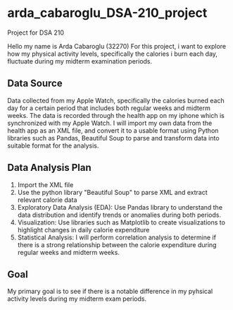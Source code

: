 # arda_cabaroglu_DSA-210_project
Project for DSA 210 

Hello my name is Arda Cabaroglu (32270) For this project, i want to explore how my physical activity levels, specifically the calories i burn each day, fluctuate during my midterm examination periods. 

## Data Source
Data collected from my Apple Watch, specifically the calories burned each day for a certain period that includes both regular weeks and midterm weeks. The data is recorded through the health app on my iphone which is synchronized with my Apple Watch. I will import my own data from the health app as an XML file, and convert it to a usable format using Python libraries such as Pandas, Beautiful Soup to parse and transform data into suitable format for the analysis.

## Data Analysis Plan
1) Import the XML file
2) Use the python library "Beautiful Soup" to parse XML and extract relevant calorie data 
3) Exploratory Data Analysis (EDA): Use Pandas library to understand the data distribution and identify trends or anomalies during both periods.
4) Visualization: Use libraries such as Matplotlib to create visualizations to highlight changes in daily calorie expenditure
5) Statistical Analysis: I will perform correlation analysis to determine if there is a strong relationship between the calorie expenditure during regular weeks and midterm weeks.


## Goal
My primary goal is to see if there is a notable difference in my pyhsical activity levels during my midterm exam periods.
